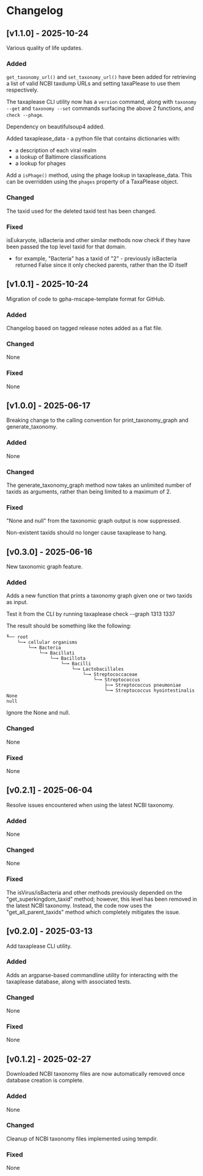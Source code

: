 # Changelog

## [v1.1.0] - 2025-10-24

Various quality of life updates.

### Added

`get_taxonomy_url()` and `set_taxonomy_url()` have been added for retrieving a list of valid NCBI taxdump URLs and setting taxaPlease to use them respectively.

The taxaplease CLI utility now has a `version` command, along with `taxonomy --get` and `taxonomy --set` commands surfacing the above 2 functions, and `check --phage`.

Dependency on beautifulsoup4 added.

Added taxaplease_data - a python file that contains dictionaries with:

* a description of each viral realm
* a lookup of Baltimore classifications
* a lookup for phages

Add a `isPhage()` method, using the phage lookup in taxaplease_data. This can be overridden using the `phages` property of a TaxaPlease object.

### Changed

The taxid used for the deleted taxid test has been changed.

### Fixed

isEukaryote, isBacteria and other similar methods now check if they have been passed the top level taxid for that domain.

* for example, "Bacteria" has a taxid of "2" - previously isBacteria returned False since it only checked parents, rather than the ID itself

## [v1.0.1] - 2025-10-24

Migration of code to gpha-mscape-template format for GitHub.

### Added

Changelog based on tagged release notes added as a flat file.

### Changed

None

### Fixed

None

## [v1.0.0] - 2025-06-17

Breaking change to the calling convention for print_taxonomy_graph and generate_taxonomy.

### Added

None

### Changed

The generate_taxonomy_graph method now takes an unlimited number of taxids as arguments, rather than being limited to a maximum of 2.

### Fixed

"None and null" from the taxonomic graph output is now suppressed.

Non-existent taxids should no longer cause taxaplease to hang.

## [v0.3.0] - 2025-06-16

New taxonomic graph feature.

### Added

Adds a new function that prints a taxonomy graph given one or two taxids as input.

Test it from the CLI by running taxaplease check --graph 1313 1337

The result should be something like the following:

```
╙── root
    └─╼ cellular organisms
        └─╼ Bacteria
            └─╼ Bacillati
                └─╼ Bacillota
                    └─╼ Bacilli
                        └─╼ Lactobacillales
                            └─╼ Streptococcaceae
                                └─╼ Streptococcus
                                    ├─╼ Streptococcus pneumoniae
                                    └─╼ Streptococcus hyointestinalis
None
null
```

Ignore the None and null.

### Changed

None

### Fixed

None

## [v0.2.1] - 2025-06-04

Resolve issues encountered when using the latest NCBI taxonomy.

### Added

None

### Changed

None

### Fixed

The isVirus/isBacteria and other methods previously depended on the "get_superkingdom_taxid" method; however, this level has been removed in the latest NCBI taxonomy. Instead, the code now uses the "get_all_parent_taxids" method which completely mitigates the issue.

## [v0.2.0] - 2025-03-13

Add taxaplease CLI utility.

### Added

Adds an argparse-based commandline utility for interacting with the taxaplease database, along with associated tests.

### Changed

None

### Fixed

None

## [v0.1.2] - 2025-02-27

Downloaded NCBI taxonomy files are now automatically removed once database creation is complete.

### Added

None

### Changed

Cleanup of NCBI taxonomy files implemented using tempdir.

### Fixed

None